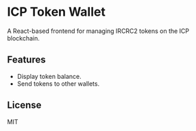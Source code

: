 # ICP Token Wallet

A React-based frontend for managing IRCRC2 tokens on the ICP blockchain.

## Features
- Display token balance.
- Send tokens to other wallets.

## License
MIT
